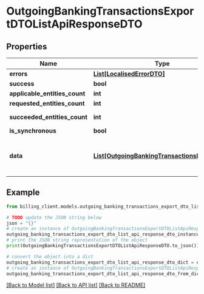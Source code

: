 # OutgoingBankingTransactionsExportDTOListApiResponseDTO


## Properties

Name | Type | Description | Notes
------------ | ------------- | ------------- | -------------
**errors** | [**List[LocalisedErrorDTO]**](LocalisedErrorDTO.md) |  | [optional] 
**success** | **bool** |  | [optional] 
**applicable_entities_count** | **int** |  | [optional] 
**requested_entities_count** | **int** |  | [optional] 
**succeeded_entities_count** | **int** |  | [optional] [readonly] 
**is_synchronous** | **bool** |  | [optional] 
**data** | [**List[OutgoingBankingTransactionsExportDTO]**](OutgoingBankingTransactionsExportDTO.md) | The updated entity in case of modifications or creation | [optional] 

## Example

```python
from billing_client.models.outgoing_banking_transactions_export_dto_list_api_response_dto import OutgoingBankingTransactionsExportDTOListApiResponseDTO

# TODO update the JSON string below
json = "{}"
# create an instance of OutgoingBankingTransactionsExportDTOListApiResponseDTO from a JSON string
outgoing_banking_transactions_export_dto_list_api_response_dto_instance = OutgoingBankingTransactionsExportDTOListApiResponseDTO.from_json(json)
# print the JSON string representation of the object
print(OutgoingBankingTransactionsExportDTOListApiResponseDTO.to_json())

# convert the object into a dict
outgoing_banking_transactions_export_dto_list_api_response_dto_dict = outgoing_banking_transactions_export_dto_list_api_response_dto_instance.to_dict()
# create an instance of OutgoingBankingTransactionsExportDTOListApiResponseDTO from a dict
outgoing_banking_transactions_export_dto_list_api_response_dto_from_dict = OutgoingBankingTransactionsExportDTOListApiResponseDTO.from_dict(outgoing_banking_transactions_export_dto_list_api_response_dto_dict)
```
[[Back to Model list]](../README.md#documentation-for-models) [[Back to API list]](../README.md#documentation-for-api-endpoints) [[Back to README]](../README.md)


